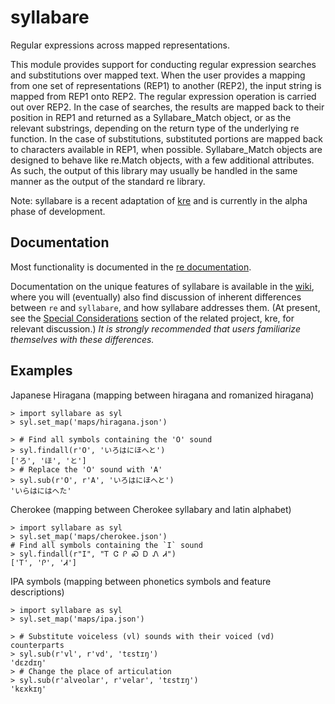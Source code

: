 # syllabare
Regular expressions across mapped representations.

This module provides support for conducting regular expression searches
and substitutions over mapped text. When the user provides a mapping
from one set of representations (REP1) to another (REP2), the input 
string is mapped from REP1 onto REP2. The regular expression operation 
is carried out over REP2. In the case of searches, the results are 
mapped back to their position in REP1 and returned as a Syllabare_Match
object, or as the relevant substrings, depending on the return type of
the underlying re function. In the case of substitutions, substituted 
portions are mapped back to characters available in REP1, when possible.
Syllabare_Match objects are designed to behave like re.Match objects, 
with a few additional attributes.  As such, the output of this library 
may usually be handled in the same manner as the output of the standard 
re library.

Note: syllabare is a recent adaptation of [kre](https://github.com/darrelllarsen/kre) and is currently in the alpha phase of development.

## Documentation

Most functionality is documented in the [re documentation](https://docs.python.org/3/library/re.html).

Documentation on the unique features of syllabare is available in the [wiki](https://github.com/darrelllarsen/syllabare/wiki), where you will (eventually) also find discussion of inherent differences between `re` and `syllabare`, and how syllabare addresses them. (At present, see the [Special Considerations](https://github.com/darrelllarsen/kre/wiki#special-considerations-differences-from-re) section of the related project, kre, for relevant discussion.) *It is strongly recommended that users familiarize themselves with these differences.*

## Examples

Japanese Hiragana (mapping between hiragana and romanized hiragana)
```
> import syllabare as syl
> syl.set_map('maps/hiragana.json')

> # Find all symbols containing the 'O' sound
> syl.findall(r'O', 'いろはにほへと')
['ろ', 'ほ', 'と']
> # Replace the 'O' sound with 'A'
> syl.sub(r'O', r'A', 'いろはにほへと')
'いらはにはへた'
```

Cherokee (mapping between Cherokee syllabary and latin alphabet)
```
> import syllabare as syl
> syl.set_map('maps/cherokee.json')
# Find all symbols containing the `I` sound
> syl.findall(r"I", "Ꭲ Ꮳ Ꮅ Ꮝ Ꭰ Ꮑ Ꮧ")
['Ꭲ', 'Ꮅ', 'Ꮧ']
```

IPA symbols (mapping between phonetics symbols and feature descriptions)
```
> import syllabare as syl
> syl.set_map('maps/ipa.json')

> # Substitute voiceless (vl) sounds with their voiced (vd) counterparts
> syl.sub(r'vl', r'vd', 'tɛstɪŋ')
'dɛzdɪŋ'
> # Change the place of articulation
> syl.sub(r'alveolar', r'velar', 'tɛstɪŋ')
'kɛxkɪŋ'
```
